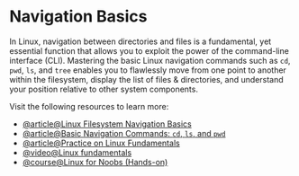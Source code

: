 # Navigation Basics

In Linux, navigation between directories and files is a fundamental, yet essential function that allows you to exploit the power of the command-line interface (CLI). Mastering the basic Linux navigation commands such as `cd`, `pwd`, `ls`, and `tree` enables you to flawlessly move from one point to another within the filesystem, display the list of files & directories, and understand your position relative to other system components.

Visit the following resources to learn more:

- [@article@Linux Filesystem Navigation Basics](https://linuxconfig.org/filesystem-basics)
- [@article@Basic Navigation Commands: `cd`, `ls`, and `pwd`](https://www.linuxbash.sh/post/basic-navigation-commands-cd-ls-and-pwd)
- [@article@Practice on Linux Fundamentals](https://linuxjourney.com/)
- [@video@Linux fundamentals](https://www.youtube.com/watch?v=kPylihJRG70&t=1381s&ab_channel=TryHackMe)
- [@course@Linux for Noobs (Hands-on)](https://labex.io/courses/linux-for-noobs)
